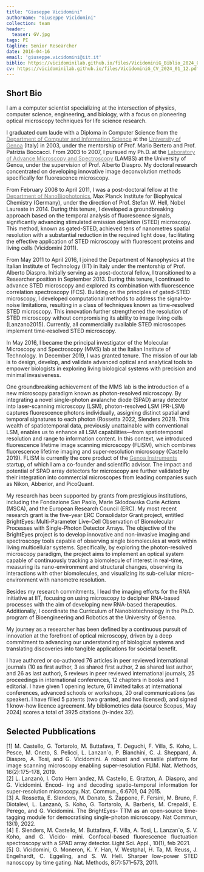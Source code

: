 ```yaml
---
title: "Giuseppe Vicidomini"
authorname: "Giuseppe Vicidomini"
collection: team
header:
  teaser: GV.jpg
tags: PI
tagline: Senior Researcher
date: 2016-04-16
email: 'giuseppe.vicidomini@iit.it'
biblio: https://vicidominilab.github.io/files/VicidominiG_Biblio_2024_01_12.pdf
cv: https://vicidominilab.github.io/files/VicidominiG_CV_2024_01_12.pdf
---
```


<h2>Short Bio</h2>
<p align= "justify">

I am a computer scientist specializing at the intersection of physics, computer science, engineering, and biology, with a focus on pioneering optical microscopy techniques for life science research. 

I graduated cum laude with a Diploma in Computer Science from the <a href="https://www.dibris.unige.it"><span style="color:gray">Department of Computer and Information Science</span></a> at the <a href="https://unige.it/en/"><span style="color:gray">University of Genoa</span></a> (Italy) in 2003, under the mentorship of Prof. Mario Bertero and Prof. Patrizia Boccacci. From 2003 to 2007, I pursued my Ph.D. at the <a href="http://www.lambs.it"><span style="color:gray">Laboratory of Advance Microscopy and Spectroscopy</span></a> (LAMBS) at the University of Genoa, under the supervision of Prof. Alberto Diaspro. My doctoral research concentrated on developing innovative image deconvolution methods specifically for fluorescence microscopy.

From February 2008 to April 2011, I was a post-doctoral fellow at the <a href="https://www.mpibpc.mpg.de/hell/"><span style="color:gray">Department of NanoBiophotonics</span></a>, Max Planck Institute for Biophysical Chemistry (Germany), under the direction of Prof. Stefan W. Hell, Nobel Laureate in 2014. During this tenure, I developed a groundbreaking approach based on the temporal analysis of fluorescence signals, significantly advancing stimulated emission depletion (STED) microscopy. This method, known as gated-STED, achieved tens of nanometres spatial resolution with a substantial reduction in the required light dose, facilitating the effective application of STED microscopy with fluorescent proteins and living cells (Vicidomini 2011). 

From May 2011 to April 2016, I joined the Department of Nanophysics at the Italian Institute of Technology (IIT) in Italy under the mentorship of Prof. Alberto Diaspro. Initially serving as a post-doctoral fellow, I transitioned to a Researcher position in September 2013. During this tenure, I continued to advance STED microscopy and explored its combination with fluorescence correlation spectroscopy (FCS). Building on the principles of gated-STED microscopy, I developed computational methods to address the signal-to-noise limitations, resulting in a class of techniques known as time-resolved STED microscopy. This innovation further strengthened the resolution of STED microscopy without compromising its ability to image living cells (Lanzano2015). Currently, all commercially available STED microscopes implement time-resolved STED microscopy.

In May 2016, I became the principal investigator of the Molecular Microscopy and Spectroscopy (MMS) lab at the Italian Institute of Technology. In December 2019, I was granted tenure. The mission of our lab is to design, develop, and validate advanced optical and analytical tools to empower biologists in exploring living biological systems with precision and minimal invasiveness.

One groundbreaking achievement of the MMS lab is the introduction of a new microscopy paradigm known as photon-resolved microscopy. By integrating a novel single-photon avalanche diode (SPAD) array detector into laser-scanning microscopy (LSM), photon-resolved LSM (PR-LSM) captures fluorescence photons individually, assigning distinct spatial and temporal signatures to each photon (Rossetta 2022, Slenders 2021). This wealth of spatiotemporal data, previously unattainable with conventional LSM, enables us to enhance all LSM capabilities—from spatiotemporal resolution and range to information content. In this context, we introduced fluorescence lifetime image scanning microscopy (FLISM), which combines fluorescence lifetime imaging and super-resolution microscopy (Castello 2019). FLISM is currently the core product of the <a href="https://www.genoainstruments.com"><span style="color:gray">Genoa Instruments</span></a> startup, of which I am a co-founder and scientific advisor. The impact and potential of SPAD array detectors for microscopy are further validated by their integration into commercial microscopes from leading companies such as Nikon, Abberior, and PicoQuant.

My research has been supported by grants from prestigious institutions, including the Fondazione San Paolo, Marie Sklodowska Curie Actions (MSCA), and the European Research Council (ERC). My most recent research grant is the five-year ERC Consolidator Grant project, entitled BrightEyes: Multi-Parameter Live-Cell Observation of Biomolecular Processes with Single-Photon Detector Arrays. The objective of the BrightEyes project is to develop innovative and non-invasive imaging and spectroscopy tools capable of observing single biomolecules at work within living multicellular systems. Specifically, by exploring the photon-resolved microscopy paradigm, the project aims to implement an optical system capable of continuously tracking a biomolecule of interest in real-time, measuring its nano-environment and structural changes, observing its interactions with other biomolecules, and visualizing its sub-cellular micro-environment with nanometre resolution.

Besides my research commitments, I lead the imaging efforts for the RNA initiative at IIT, focusing on using microscopy to decipher RNA-based processes with the aim of developing new RNA-based therapeutics. Additionally, I coordinate the Curriculum of Nanobiotechnology in the Ph.D. program of Bioengineering and Robotics at the University of Genoa.

My journey as a researcher has been defined by a continuous pursuit of innovation at the forefront of optical microscopy, driven by a deep commitment to advancing our understanding of biological systems and translating discoveries into tangible applications for societal benefit.

I have authored or co-authored 76 articles in peer reviewed international journals (10 as first author, 3 as shared first author, 2 as shared last author, and 26 as last author), 5 reviews in peer reviewed international journals, 25 proceedings in international conferences, 12 chapters in books and 1 editorial. I have given 1 opening lecture, 61 invited talks at international conferences, advanced schools or workshops, 20 oral communications (as speaker). I have filled 5 patents (two granted, and two licensed), and signed 1 know-how licence agreement. My bibliometrics data (source Scopus, May 2024) scores a total of 3925 citations (h-index 32).

<h2>Selected Pubblications</h2>
<p align= "justify">
[1] M. Castello, G. Tortarolo, M. Buttafava, T. Deguchi, F. Villa, S. Koho, L. Pesce, M. Oneto,
S. Pelicci, L. Lanzan`o, P. Bianchini, C. J. Sheppard, A. Diaspro, A. Tosi, and G. Vicidomini.
A robust and versatile platform for image scanning microscopy enabling super-resolution FLIM.
Nat. Methods, 16(2):175–178, 2019.
<br>
[2] L. Lanzanò, I. Coto Hern ́andez, M. Castello, E. Gratton, A. Diaspro, and G. Vicidomini. Encod-
ing and decoding spatio-temporal information for super-resolution microscopy. Nat. Commun.,
6:6701, 04 2015.
<br>
[3] A. Rossetta, E. Slenders, M. Donato, S. Zappone, F. Fersini, M. Bruno, F. Diotalevi, L. Lanzanò,
S. Koho, G. Tortarolo, A. Barberis, M. Crepaldi, E. Perego, and G. Vicidomini. The BrightEyes-
TTM as an open-source time-tagging module for democratising single-photon microscopy. Nat
Commun, 13(1), 2022.
<br>
[4] E. Slenders, M. Castello, M. Buttafava, F. Villa, A. Tosi, L. Lanzan`o, S. V. Koho, and G. Vicido-
mini. Confocal-based fluorescence fluctuation spectroscopy with a SPAD array detector. Light
Sci. Appl., 10(1), feb 2021.
<br>
[5] G. Vicidomini, G. Moneron, K. Y. Han, V. Westphal, H. Ta, M. Reuss, J. Engelhardt,
C. Eggeling, and S. W. Hell. Sharper low-power STED nanoscopy by time gating. Nat. Methods,
8(7):571–573, 2011.


  

